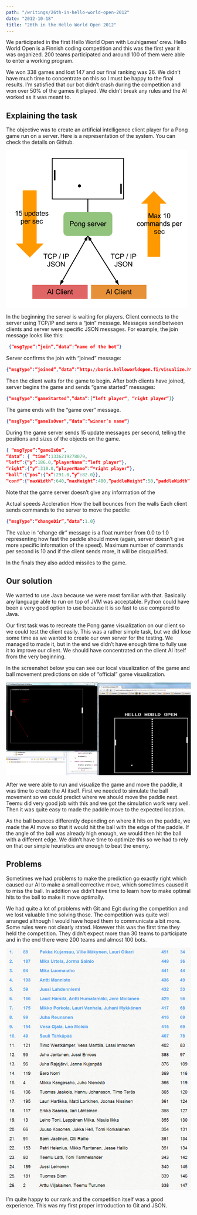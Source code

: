 ```yaml
---
path: "/writings/26th-in-hello-world-open-2012"
date: "2012-10-18"
title: "26th in the Hello World Open 2012"
---
```


We participated in the first Hello World Open with Louhigames’ crew. Hello World Open is a Finnish coding competition and this was the first year it was organized. 200 teams participated and around 100 of them were able to enter a working program.

We won 338 games and lost 147 and our final ranking was 26. We didn’t have much time to concentrate on this so I must be happy to the final results. I’m satisfied that our bot didn’t crash during the competition and won over 50% of the games it played. We didn’t break any rules and the AI worked as it was meant to.

## Explaining the task

The objective was to create an artificial intelligence client player for a Pong game run on a server. Here is a representation of the system. You can check the details on Github.

![Diagram](HWO-Pong-representation.png)

In the beginning the server is waiting for players. Client connects to the server using TCP/IP and sens a “join” message. Messages send between clients and server were specific JSON messages. For example, the join message looks like this:
```json
 {“msgType”:”join”,”data”:”name of the bot“}
```
Server confirms the join with “joined” message:
```json
{“msgType”:”joined”,”data”:”http://boris.helloworldopen.fi/visualize.html#game_id”}
```
Then the client waits for the game to begin. After both clients have joined, server begins the game and sends “game started” messages:
```json
{“msgType”:”gameStarted”,”data”:[“left player“, “right player“]}
```
The game ends with the “game over” message.
```json
{“msgType”:”gameIsOver”,”data”:”winner’s name“}
```
During the game server sends 15 update messages per second, telling the positions and sizes of the objects on the game.
```json
{ “msgType”:”gameIsOn”,
“data”: { “time”:1336219278079,
“left”:{“y”:186.0,”playerName”:”left player“},
“right”:{“y”:310.0,”playerName”:”*right player”},
“ball”:{“pos”:{“x”:291.0,”y”:82.0}},
“conf”:{“maxWidth”:640,”maxHeight”:480,”paddleHeight”:50,”paddleWidth”:10,”ballRadius”:5,”tickInterval”:15}}}
```
Note that the game server doesn’t give any information of the

Actual speeds
Accleration
How the ball bounces from the walls
Each client sends commands to the server to move the paddle:
```json
{“msgType”:”changeDir”,”data”:1.0}
```
The value in “change dir” message is a float number from 0.0 to 1.0 representing how fast the paddle should move (again, server doesn’t give more specific information of the speed). Maximum number of commands per second is 10 and if the client sends more, it will be disqualified.

In the finals they also added missiles to the game.

## Our solution

We wanted to use Java because we were most familiar with that. Basically any language able to run on top of JVM was acceptable. Python could have been a very good option to use because it is so fast to use compared to Java.

Our first task was to recreate the Pong game visualization on our client so we could test the client easily. This was a rather simple task, but we did lose some time as we wanted to create our own server for the testing. We managed to made it, but in the end we didn’t have enough time to fully use it to improve our client. We should have concentrated on the client AI itself from the very beginning.

In the screenshot below you can see our local visualization of the game and ball movement predictions on side of “official” game visualization.

![Local HWO testing](HWO_Testing2.png)

After we were able to run and visualize the game and move the paddle, it was time to create the AI itself. First we needed to simulate the ball movement so we could predict where we should move the paddle next. Teemu did very good job with this and we got the simulation work very well. Then it was quite easy to made the paddle move to the expected location.

As the ball bounces differently depending on where it hits on the paddle, we made the AI move so that it would hit the ball with the edge of the paddle. If the angle of the ball was already high enough, we would then hit the ball with a different edge. We didn’t have time to optimize this so we had to rely on that our simple heuristics are enough to beat the enemy.

## Problems

Sometimes we had problems to make the prediction go exactly right which caused our AI to make a small corrective move, which sometimes caused it to miss the ball. In addition we didn’t have time to learn how to make optimal hits to the ball to make it move optimally.

We had quite a lot of problems with Git and Egit during the competition and we lost valuable time solving those. The competition was quite well arranged although I would have hoped them to communicate a bit more. Some rules were not clearly stated. However this was the first time they held the competition. They didn’t expect more than 30 teams to participate and in the end there were 200 teams and almost 100 bots.

![HWO Results](HelloWorldOpenTop26.png)

I’m quite happy to our rank and the competition itself was a good experience. This was my first proper introduction to Git and JSON.